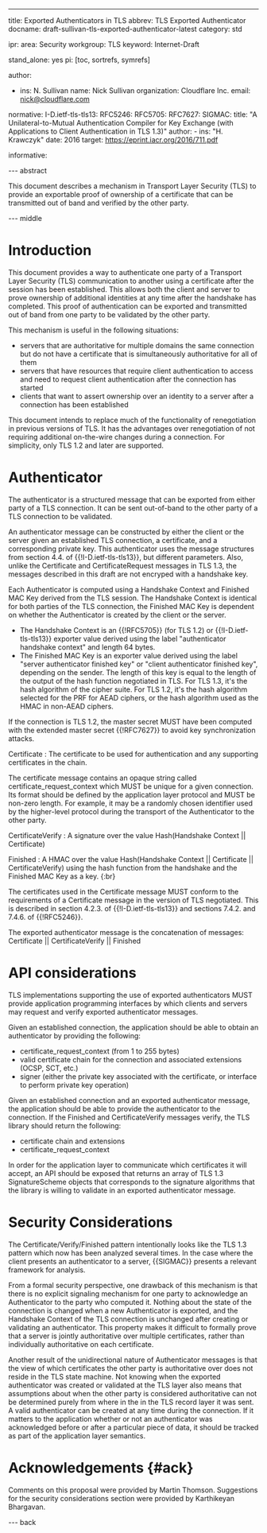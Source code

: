 ---
title: Exported Authenticators in TLS
abbrev: TLS Exported Authenticator
docname: draft-sullivan-tls-exported-authenticator-latest
category: std

ipr:
area: Security
workgroup: TLS
keyword: Internet-Draft

stand_alone: yes
pi: [toc, sortrefs, symrefs]

author:
 -  ins: N. Sullivan
    name: Nick Sullivan
    organization: Cloudflare Inc.
    email: nick@cloudflare.com

normative:
  I-D.ietf-tls-tls13:
  RFC5246:
  RFC5705:
  RFC7627:
  SIGMAC:
    title: "A Unilateral-to-Mutual Authentication Compiler for Key Exchange (with Applications to Client Authentication in TLS 1.3)"
    author:
    -
      ins: "H. Krawczyk"
    date: 2016
    target: https://eprint.iacr.org/2016/711.pdf

informative:



--- abstract

This document describes a mechanism in Transport Layer Security (TLS) to
provide an exportable proof of ownership of a certificate that can be
transmitted out of band and verified by the other party.

--- middle

# Introduction

This document provides a way to authenticate one party of a Transport Layer
Security (TLS) communication to another using a certificate after the session
has been established.  This allows both the client and server to prove ownership
of additional identities at any time after the handshake has completed.  This
proof of authentication can be exported and transmitted out of band from one
party to be validated by the other party.

This mechanism is useful in the following situations:

* servers that are authoritative for multiple domains the same connection
but do not have a certificate that is simultaneously authoritative for all
of them
* servers that have resources that require client authentication to access
and need to request client authentication after the connection has started
* clients that want to assert ownership over an identity to a server after
a connection has been established

This document intends to replace much of the functionality of renegotiation
in previous versions of TLS.  It has the advantages over renegotiation of not
requiring additional on-the-wire changes during a connection.  For simplicity,
only TLS 1.2 and later are supported.

# Authenticator

The authenticator is a structured message that can be exported from either
party of a TLS connection.  It can be sent out-of-band to the other party
of a TLS connection to be validated.

An authenticator message can be constructed by either the client or the
server given an established TLS connection, a certificate, and a corresponding private
key.  This authenticator uses the message structures from section 4.4. of
{{!I-D.ietf-tls-tls13}}, but different parameters.  Also, unlike the Certificate and
CertificateRequest messages in TLS 1.3, the messages described in this draft
are not encryped with a handshake key.

Each Authenticator is computed using a Handshake Context and Finished MAC Key
derived from the TLS session.  The Handshake Context is identical
for both parties of the TLS connection, the Finished MAC Key is dependent
on whether the Authenticator is created by the client or the server.

* The Handshake Context is an {{!RFC5705}} (for TLS 1.2) or {{!I-D.ietf-tls-tls13}}
exporter value derived using the label "authenticator handshake context" and
length 64 bytes.
* The Finished MAC Key is an exporter value derived using the label
"server authenticator finished key" or "client authenticator finished key", depending
on the sender.  The length of this key is equal to the length of the output
of the hash function negotiated in TLS.  For TLS 1.3, it's the hash algorithm of the cipher
suite.  For TLS 1.2, it's the hash algorithm selected for the PRF for AEAD
ciphers, or the hash algorithm used as the HMAC in non-AEAD ciphers.

If the connection is TLS 1.2, the master secret MUST have been computed
with the extended master secret {{!RFC7627}} to avoid key synchronization attacks.

Certificate
: The certificate to be used for authentication and any
supporting certificates in the chain.

The certificate message contains an opaque string called
certificate_request_context which MUST be unique for a given connection.  Its format
should be defined by the application layer protocol and MUST be non-zero
length.  For example, it may be a randomly chosen identifier used by the higher-level
protocol during the transport of the Authenticator to the other party.

CertificateVerify
: A signature over the value
Hash(Handshake Context || Certificate)

Finished
: A HMAC over the value
Hash(Handshake Context || Certificate || CertificateVerify)
using the hash function from the handshake and the Finished MAC Key as a key.
{:br}

The certificates used in the Certificate message MUST conform to the requirements
of a Certificate message in the version of TLS negotiated.  This is
described in section 4.2.3. of {{!I-D.ietf-tls-tls13}} and
sections 7.4.2. and 7.4.6. of {{!RFC5246}}.

The exported authenticator message is the concatenation of messages:
Certificate || CertificateVerify || Finished

# API considerations

TLS implementations supporting the use of exported authenticators MUST provide
application programming interfaces by which clients and servers may request
and verify exported authenticator messages.

Given an established connection, the application should be able to obtain an
authenticator by providing the following:

 * certificate_request_context (from 1 to 255 bytes)
 * valid certificate chain for the connection and associated extensions
(OCSP, SCT, etc.)
 * signer (either the private key associated with the certificate, or interface
to perform private key operation)

Given an established connection and an exported authenticator message, the
application should be able to provide the authenticator to the connection.
If the Finished and CertificateVerify messages verify, the TLS library should
return the following:

 * certificate chain and extensions
 * certificate_request_context

In order for the application layer to communicate which certificates it will
accept, an API should be exposed that returns an array of TLS 1.3 SignatureScheme
objects that corresponds to the signature algorithms that the library is
willing to validate in an exported authenticator message.

# Security Considerations

The Certificate/Verify/Finished pattern intentionally looks like the TLS 1.3
pattern which now has been analyzed several times.  In the case where the
client presents an authenticator to a server, {{SIGMAC}} presents a relevant
framework for analysis.

From a formal security perspective, one drawback of this mechanism is that there is
no explicit signaling mechanism for one party to acknowledge an Authenticator
to the party who computed it.  Nothing about the state of the connection
is changed when a new Authenticator is exported, and the Handshake Context of the
TLS connection is unchanged after creating or validating an authenticator.  This
property makes it difficult to formally prove that a server is jointly authoritative
over multiple certificates, rather than individually authoritative on each certificate.

Another result of the unidirectional nature of Authenticator messages is that the
view of which certificates the other party is authoritative over does not reside
in the TLS state machine. Not knowing when the exported authenticator was created
or validated at the TLS layer also means that assumptions about when the other party
is considered authoritative can not be determined purely from where in the
in the TLS record layer it was sent.  A valid authenticator can be created at any time during
the connection.  If it matters to the application whether or not an authenticator
was acknowledged before or after a particular piece of data, it should be tracked
as part of the application layer semantics.

# Acknowledgements {#ack}

Comments on this proposal were provided by Martin Thomson.  Suggestions for the
security considerations section were provided by Karthikeyan Bhargavan.

--- back
